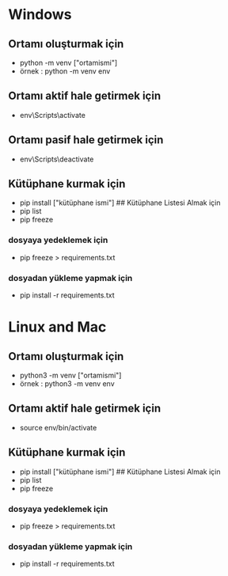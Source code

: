 # Windows
## Ortamı oluşturmak için
* python -m venv ["ortamismi"]
* örnek : python -m venv env
## Ortamı aktif hale getirmek için
* env\Scripts\activate
## Ortamı pasif hale getirmek için
* env\Scripts\deactivate
## Kütüphane kurmak için
* pip install  ["kütüphane ismi"]
## Kütüphane Listesi Almak için
* pip list
* pip freeze 
### dosyaya yedeklemek için
* pip freeze > requirements.txt
### dosyadan yükleme yapmak için
* pip install -r requirements.txt

# Linux and Mac
## Ortamı oluşturmak için
* python3 -m venv ["ortamismi"]
* örnek : python3 -m venv env
## Ortamı aktif hale getirmek için
* source env/bin/activate
## Kütüphane kurmak için
* pip install  ["kütüphane ismi"]
## Kütüphane Listesi Almak için
* pip list
* pip freeze 
### dosyaya yedeklemek için
* pip freeze > requirements.txt
### dosyadan yükleme yapmak için
* pip install -r requirements.txt